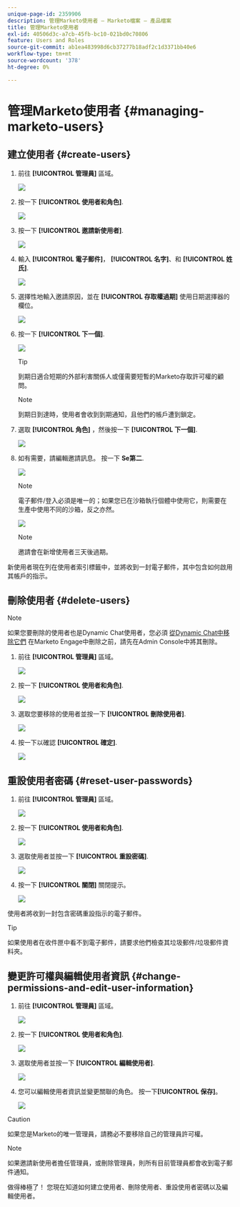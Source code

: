 ```yaml
---
unique-page-id: 2359906
description: 管理Marketo使用者 — Marketo檔案 — 產品檔案
title: 管理Marketo使用者
exl-id: 40506d3c-a7cb-45fb-bc10-021bd0c70806
feature: Users and Roles
source-git-commit: ab1ea483998d6cb37277b18adf2c1d3371bb40e6
workflow-type: tm+mt
source-wordcount: '378'
ht-degree: 0%

---
```


# 管理Marketo使用者 {#managing-marketo-users}

## 建立使用者 {#create-users}

1. 前往 **[!UICONTROL 管理員]** 區域。

   ![](assets/managing-marketo-users-1.png)

1. 按一下 **[!UICONTROL 使用者和角色]**.

   ![](assets/managing-marketo-users-2.png)

1. 按一下 **[!UICONTROL 邀請新使用者]**.

   ![](assets/managing-marketo-users-3.png)

1. 輸入 **[!UICONTROL 電子郵件]**， **[!UICONTROL 名字]**、和 **[!UICONTROL 姓氏]**.

   ![](assets/managing-marketo-users-4.png)

1. 選擇性地輸入邀請原因，並在 **[!UICONTROL 存取權過期]** 使用日期選擇器的欄位。

   ![](assets/managing-marketo-users-5.png)

1. 按一下 **[!UICONTROL 下一個]**.

   ![](assets/managing-marketo-users-6.png)

   >[!TIP]
   >
   >到期日適合短期的外部利害關係人或僅需要短暫的Marketo存取許可權的顧問。

   >[!NOTE]
   >
   >到期日到達時，使用者會收到到期通知，且他們的帳戶遭到鎖定。

1. 選取 **[!UICONTROL 角色]** ，然後按一下 **[!UICONTROL 下一個]**.

   ![](assets/managing-marketo-users-7.png)

1. 如有需要，請編輯邀請訊息。 按一下 **Se第二**.

   ![](assets/managing-marketo-users-8.png)

   >[!NOTE]
   >
   >電子郵件/登入必須是唯一的；如果您已在沙箱執行個體中使用它，則需要在生產中使用不同的沙箱，反之亦然。

   ![](assets/managing-marketo-users-9.png)

   >[!NOTE]
   >
   >邀請會在新增使用者三天後過期。

新使用者現在列在使用者索引標籤中，並將收到一封電子郵件，其中包含如何啟用其帳戶的指示。

## 刪除使用者 {#delete-users}

>[!NOTE]
>
>如果您要刪除的使用者也是Dynamic Chat使用者，您必須 [從Dynamic Chat中移除它們](/help/marketo/product-docs/demand-generation/dynamic-chat/setup-and-configuration/add-or-remove-chat-users.md#remove-a-chat-user) 在Marketo Engage中刪除之前，請先在Admin Console中將其刪除。

1. 前往 **[!UICONTROL 管理員]** 區域。

   ![](assets/managing-marketo-users-10.png)

1. 按一下 **[!UICONTROL 使用者和角色]**.

   ![](assets/managing-marketo-users-11.png)

1. 選取您要移除的使用者並按一下 **[!UICONTROL 刪除使用者]**.

   ![](assets/managing-marketo-users-12.png)

1. 按一下以確認 **[!UICONTROL 確定]**.

   ![](assets/managing-marketo-users-13.png)

## 重設使用者密碼 {#reset-user-passwords}

1. 前往 **[!UICONTROL 管理員]** 區域。

   ![](assets/managing-marketo-users-14.png)

1. 按一下 **[!UICONTROL 使用者和角色]**.

   ![](assets/managing-marketo-users-15.png)

1. 選取使用者並按一下 **[!UICONTROL 重設密碼]**.

   ![](assets/managing-marketo-users-16.png)

1. 按一下 **[!UICONTROL 關閉]** 關閉提示。

   ![](assets/managing-marketo-users-17.png)

使用者將收到一封包含密碼重設指示的電子郵件。

>[!TIP]
>
>如果使用者在收件匣中看不到電子郵件，請要求他們檢查其垃圾郵件/垃圾郵件資料夾。

## 變更許可權與編輯使用者資訊 {#change-permissions-and-edit-user-information}

1. 前往 **[!UICONTROL 管理員]** 區域。

   ![](assets/managing-marketo-users-18.png)

1. 按一下 **[!UICONTROL 使用者和角色]**.

   ![](assets/managing-marketo-users-19.png)

1. 選取使用者並按一下 **[!UICONTROL 編輯使用者]**.

   ![](assets/managing-marketo-users-20.png)

1. 您可以編輯使用者資訊並變更關聯的角色。 按一下&#x200B;**[!UICONTROL 保存]**。

   ![](assets/managing-marketo-users-21.png)

>[!CAUTION]
>
>如果您是Marketo的唯一管理員，請務必不要移除自己的管理員許可權。

>[!NOTE]
>
>如果邀請新使用者擔任管理員，或刪除管理員，則所有目前管理員都會收到電子郵件通知。

做得棒極了！ 您現在知道如何建立使用者、刪除使用者、重設使用者密碼以及編輯使用者。

